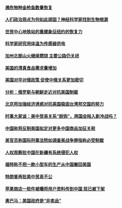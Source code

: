 #### [濒危物种金枪鱼数量恢复](../pages/zg_yre_rvq/4565683.md) 

#### [人们政治观点为何如此顽固？神经科学家找到生物根源](../pages/zg_yre_rvq/4565677.md) 

#### [世贸中心地铁站的重建象征纽约的恢复力](../pages/zg_yre_rvq/4565667.md) 

#### [科学家研究用体温为传感器供电](../pages/zg_yre_rvq/4565661.md) 

#### [加州北部山火继续燃烧 主要公路仍关闭](../pages/zg_yre_rvq/4565655.md) 

#### [美国的清真食品需求量增加](../pages/zg_yre_rvq/4565335.md) 

#### [美国对华对俄政策 促使中俄关系更加密切](../pages/zg_yre_rvq/4565186.md) 

#### [分析：俄罗斯与朝鲜走近对抗美国制裁](../pages/zg_yre_rvq/4565166.md) 

#### [北京将加强经济诱惑对抗美国稳固台湾邦交国的努力](../pages/zg_yre_rvq/4565005.md) 

#### [时事大家谈：美中贸易关系“脱钩”，两国会陷入新冷战吗？](../pages/zg_yre_rvq/4564756.md) 

#### [中国称将反制美国拟定对更多中国商品加征关税](../pages/zg_yre_rvq/4564759.md) 

#### [美官员称国际刑事法院如调查美战争罪指称必受制裁](../pages/zg_yre_rvq/4564598.md) 

#### [人权观察批中国在新疆有系统侵犯人权](../pages/zg_yre_rvq/4564540.md) 

#### [福特称不把一款小型车的生产从中国搬回美国](../pages/zg_yre_rvq/4564529.md) 

#### [特朗普再批美中贸易不公](../pages/zg_yre_rvq/4563874.md) 

#### [苹果商店一软件被曝将用户资料传到中国  现已被下架](../pages/zg_yre_rvq/4563729.md) 

#### [奥巴马：美国政府是“非卖品”](../pages/zg_yre_rvq/4563306.md) 

